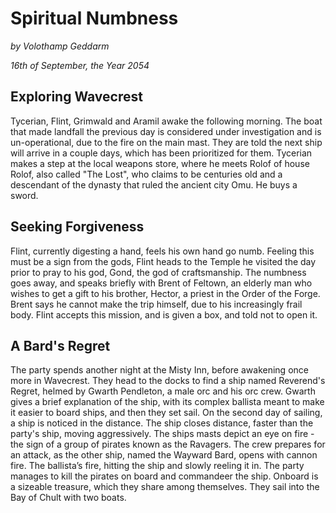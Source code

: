 # Spiritual Numbness

*by Volothamp Geddarm*

*16th of September, the Year 2054*

## Exploring Wavecrest
Tycerian, Flint, Grimwald and Aramil awake the following morning. The boat that made landfall the previous day is considered under investigation and is un-operational, due to the fire on the main mast. They are told the next ship will arrive in a couple days, which has been prioritized for them. Tycerian makes a step at the local weapons store, where he meets Rolof of house Rolof, also called "The Lost", who claims to be centuries old and a descendant of the dynasty that ruled the ancient city Omu. He buys a sword. 

## Seeking Forgiveness
Flint, currently digesting a hand, feels his own hand go numb. Feeling this must be a sign from the gods, Flint heads to the Temple he visited the day prior to pray to his god, Gond, the god of craftsmanship. The numbness goes away, and speaks briefly with Brent of Feltown, an elderly man who wishes to get a gift to his brother, Hector, a priest in the Order of the Forge. Brent says he cannot make the trip himself, due to his increasingly frail body. Flint accepts this mission, and is given a box, and told not to open it. 

## A Bard's Regret
The party spends another night at the Misty Inn, before awakening once more in Wavecrest. They head to the docks to find a ship named Reverend's Regret, helmed by Gwarth Pendleton, a male orc and his orc crew. Gwarth gives a brief explanation of the ship, with its complex ballista meant to make it easier to board ships, and then they set sail. On the second day of sailing, a ship is noticed in the distance. The ship closes distance, faster than the party's ship, moving aggressively. The ships masts depict an eye on fire - the sign of a group of pirates known as the Ravagers. The crew prepares for an attack, as the other ship, named the Wayward Bard, opens with cannon fire. The ballista’s fire, hitting the ship and slowly reeling it in. The party manages to kill the pirates on board and commandeer the ship. Onboard is a sizeable treasure, which they share among themselves. They sail into the Bay of Chult with two boats.

